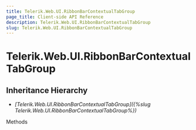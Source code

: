 ```yaml
---
title: Telerik.Web.UI.RibbonBarContextualTabGroup
page_title: Client-side API Reference
description: Telerik.Web.UI.RibbonBarContextualTabGroup
slug: Telerik.Web.UI.RibbonBarContextualTabGroup
---
```


# Telerik.Web.UI.RibbonBarContextualTabGroup  

## Inheritance Hierarchy

* *[Telerik.Web.UI.RibbonBarContextualTabGroup]({%slug Telerik.Web.UI.RibbonBarContextualTabGroup%})*


Methods



